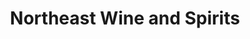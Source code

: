 ---
title: "Northeast Wine and Spirits"
url: /brooklyn/northeast-wine-and-spirits/
shop: Allgemein
---